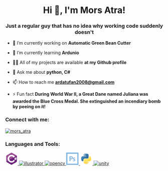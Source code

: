 <h1 align="center">Hi 👋, I'm Mors Atra!</h1>
<h3 align="center">Just a regular guy that has no idea why working code suddenly doesn't</h3>

- 🔭 I’m currently working on **Automatic Green Bean Cutter**

- 🌱 I’m currently learning **Ardunio**

- 👨‍💻 All of my projects are available **at my Github profile**

- 💬 Ask me about **python, C#**

- 📫 How to reach me **ardatufan2008@gmail.com**

- ⚡ Fun fact **During World War II, a Great Dane named Juliana was awarded the Blue Cross Medal. She extinguished an incendiary bomb by peeing on it!**

<h3 align="left">Connect with me:</h3>
<p align="left">
<a href="https://twitter.com/mors_atra" target="blank"><img align="center" src="https://raw.githubusercontent.com/rahuldkjain/github-profile-readme-generator/master/src/images/icons/Social/twitter.svg" alt="mors_atra" height="30" width="40" /></a>
</p>

<h3 align="left">Languages and Tools:</h3>
<p align="left"> <a href="https://www.w3schools.com/cs/" target="_blank" rel="noreferrer"> <img src="https://raw.githubusercontent.com/devicons/devicon/master/icons/csharp/csharp-original.svg" alt="csharp" width="40" height="40"/> </a> <a href="https://www.adobe.com/in/products/illustrator.html" target="_blank" rel="noreferrer"> <img src="https://www.vectorlogo.zone/logos/adobe_illustrator/adobe_illustrator-icon.svg" alt="illustrator" width="40" height="40"/> </a> <a href="https://opencv.org/" target="_blank" rel="noreferrer"> <img src="https://www.vectorlogo.zone/logos/opencv/opencv-icon.svg" alt="opencv" width="40" height="40"/> </a> <a href="https://www.photoshop.com/en" target="_blank" rel="noreferrer"> <img src="https://raw.githubusercontent.com/devicons/devicon/master/icons/photoshop/photoshop-line.svg" alt="photoshop" width="40" height="40"/> </a> <a href="https://www.python.org" target="_blank" rel="noreferrer"> <img src="https://raw.githubusercontent.com/devicons/devicon/master/icons/python/python-original.svg" alt="python" width="40" height="40"/> </a> <a href="https://unity.com/" target="_blank" rel="noreferrer"> <img src="https://www.vectorlogo.zone/logos/unity3d/unity3d-icon.svg" alt="unity" width="40" height="40"/> </a> </p>

